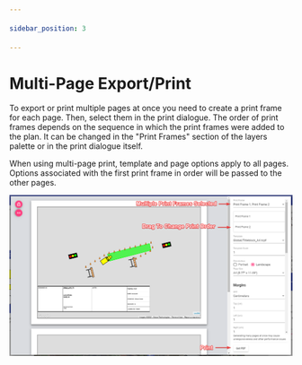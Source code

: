 ```yaml
---

sidebar_position: 3

---
```

# Multi-Page Export/Print

To export or print multiple pages at once you need to create a print frame for each page. Then, select them in the print dialogue. The order of print frames depends on the sequence in which the print frames were added to the plan. It can be changed in the "Print Frames" section of the layers palette or in the print dialogue itself.

When using multi-page print, template and page options apply to all pages. Options associated with the first print frame in order will be passed to the other pages.

![Multi-Page Print](./assets/Multi-Page_Print.png)